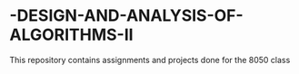 # -DESIGN-AND-ANALYSIS-OF-ALGORITHMS-II
This repository contains assignments and projects done for the 8050 class
